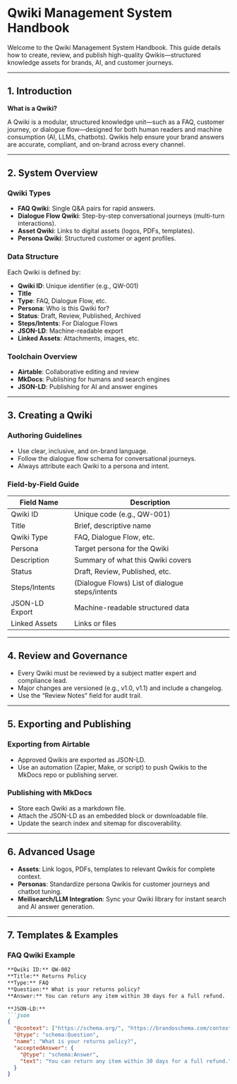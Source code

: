# Qwiki Management System Handbook

Welcome to the Qwiki Management System Handbook. This guide details how to create, review, and publish high-quality Qwikis—structured knowledge assets for brands, AI, and customer journeys.

---

## 1. Introduction

**What is a Qwiki?**

A Qwiki is a modular, structured knowledge unit—such as a FAQ, customer journey, or dialogue flow—designed for both human readers and machine consumption (AI, LLMs, chatbots). Qwikis help ensure your brand answers are accurate, compliant, and on-brand across every channel.

---

## 2. System Overview

### Qwiki Types

- **FAQ Qwiki**: Single Q&A pairs for rapid answers.
- **Dialogue Flow Qwiki**: Step-by-step conversational journeys (multi-turn interactions).
- **Asset Qwiki**: Links to digital assets (logos, PDFs, templates).
- **Persona Qwiki**: Structured customer or agent profiles.

### Data Structure

Each Qwiki is defined by:
- **Qwiki ID**: Unique identifier (e.g., QW-001)
- **Title**
- **Type**: FAQ, Dialogue Flow, etc.
- **Persona**: Who is this Qwiki for?
- **Status**: Draft, Review, Published, Archived
- **Steps/Intents**: For Dialogue Flows
- **JSON-LD**: Machine-readable export
- **Linked Assets**: Attachments, images, etc.

### Toolchain Overview

- **Airtable**: Collaborative editing and review
- **MkDocs**: Publishing for humans and search engines
- **JSON-LD**: Publishing for AI and answer engines

---

## 3. Creating a Qwiki

### Authoring Guidelines

- Use clear, inclusive, and on-brand language.
- Follow the dialogue flow schema for conversational journeys.
- Always attribute each Qwiki to a persona and intent.

### Field-by-Field Guide

| Field Name            | Description                                   |
|-----------------------|-----------------------------------------------|
| Qwiki ID              | Unique code (e.g., QW-001)                    |
| Title                 | Brief, descriptive name                       |
| Qwiki Type            | FAQ, Dialogue Flow, etc.                      |
| Persona               | Target persona for the Qwiki                  |
| Description           | Summary of what this Qwiki covers             |
| Status                | Draft, Review, Published, etc.                |
| Steps/Intents         | (Dialogue Flows) List of dialogue steps/intents|
| JSON-LD Export        | Machine-readable structured data              |
| Linked Assets         | Links or files                                |

---

## 4. Review and Governance

- Every Qwiki must be reviewed by a subject matter expert and compliance lead.
- Major changes are versioned (e.g., v1.0, v1.1) and include a changelog.
- Use the “Review Notes” field for audit trail.

---

## 5. Exporting and Publishing

### Exporting from Airtable

- Approved Qwikis are exported as JSON-LD.
- Use an automation (Zapier, Make, or script) to push Qwikis to the MkDocs repo or publishing server.

### Publishing with MkDocs

- Store each Qwiki as a markdown file.
- Attach the JSON-LD as an embedded block or downloadable file.
- Update the search index and sitemap for discoverability.

---

## 6. Advanced Usage

- **Assets**: Link logos, PDFs, templates to relevant Qwikis for complete context.
- **Personas**: Standardize persona Qwikis for customer journeys and chatbot tuning.
- **Meilisearch/LLM Integration**: Sync your Qwiki library for instant search and AI answer generation.

---

## 7. Templates & Examples

### FAQ Qwiki Example

```markdown
**Qwiki ID:** QW-002  
**Title:** Returns Policy  
**Type:** FAQ  
**Question:** What is your returns policy?  
**Answer:** You can return any item within 30 days for a full refund.

**JSON-LD:**
```json
{
  "@context": ["https://schema.org/", "https://brandoschema.com/context.jsonld"],
  "@type": "schema:Question",
  "name": "What is your returns policy?",
  "acceptedAnswer": {
    "@type": "schema:Answer",
    "text": "You can return any item within 30 days for a full refund."
  }
}
